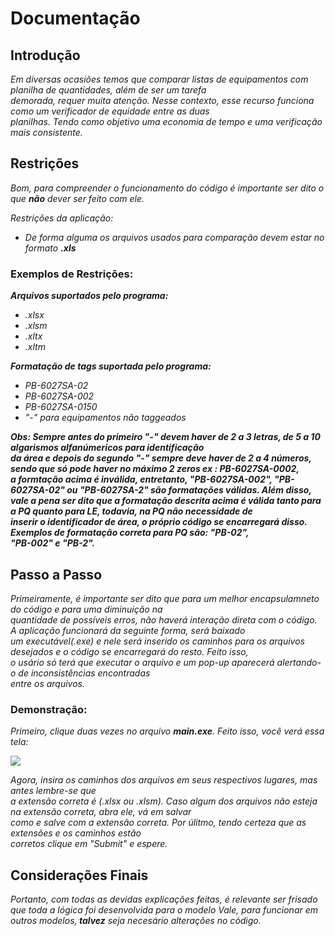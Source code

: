 <h1>Documentação</h1>

  <h2>Introdução</h2>
    <p><em>Em diversas ocasiões temos que comparar listas de equipamentos com planilha de quantidades, além de ser um tarefa</br>
    demorada, requer muita atenção. Nesse contexto, esse recurso funciona como um verificador de equidade entre as duas</br>
    planilhas. Tendo como objetivo uma economia de tempo e uma verificação mais consistente.</em></p>
    
  <h2>Restrições</h2>
    <p><em>Bom, para compreender o funcionamento do código é importante ser dito o que <strong>não</strong> dever ser feito com ele.</em></p>
    <p><em>Restrições da aplicação:</em></p>
    <ul>
      <li><em>De forma alguma os arquivos usados para comparação devem estar no formato <strong>.xls</strong></em></li>
    </ul>
  <h3>Exemplos de Restrições:</h3>
    <p><strong><em>Arquivos suportados pelo programa:</em></strong></p>
    <ul>
      <li><em> .xlsx</em></li>
      <li><em>.xlsm</em></li>
      <li><em>.xltx</em></li>
      <li><em>.xltm</em></li>
    </ul>
    <p><strong><em>Formatação de tags suportada pelo programa:</em></strong></p>
       <ul>
      <li><em> PB-6027SA-02</em></li>
      <li><em> PB-6027SA-002</em></li>
      <li><em> PB-6027SA-0150</em></li>
      <li><em> "-" para equipamentos não taggeados</em></li>
    </ul>
    <p><strong><em>Obs: Sempre antes do primeiro "-" devem haver de 2 a 3 letras, de 5 a 10 algarismos alfanúmericos para identificação</br>
      da área e depois do segundo "-" sempre deve haver de 2 a 4 números, sendo que só pode haver no máximo 2 zeros ex : PB-6027SA-0002,</br>
      a formtação acima é inválida, entretanto, "PB-6027SA-002", "PB-6027SA-02" ou "PB-6027SA-2" são formatações válidas. Além disso,</br>
       vale a pena ser dito que a formatação descrita acima é válida tanto para a PQ quanto para LE, todavia, na PQ não necessidade de </br>
        inserir o identificador de área, o próprio código se encarregará disso. Exemplos de formatação correta para PQ são: "PB-02", </br>
        "PB-002" e "PB-2".</em></strong></p>
        
  <h2>Passo a Passo</h2>
    <p><em>Primeiramente, é importante ser dito que para um melhor encapsulamneto do código e para uma diminuição na </br>
    quantidade de possíveis erros, não haverá interação direta com o código. A aplicação funcionará da seguinte forma, será baixado</br>
     um executável(.exe) e nele será inserido os caminhos para os arquivos desejados e o código se encarregará do resto. Feito isso,</br>
     o usário só terá que executar o  arquivo e um pop-up    aparecerá alertando-o de inconsistências encontradas</br>
     entre os arquivos.</em></p>
      <h3>Demonstração:</h3>
          <p><em>Primeiro, clique duas vezes no arquivo <strong>main.exe</strong>. Feito isso, você verá essa tela:</p></em>
          <img src="https://user-images.githubusercontent.com/114931499/216100902-f3c05b1a-890d-4e6e-92c9-53313541881f.png" width"400px">
          <p><em>Agora, insira os caminhos dos arquivos em seus respectivos lugares, mas antes lembre-se que</br>
           a extensão correta é (.xlsx ou .xlsm). Caso algum dos arquivos não esteja na extensão correta, abra ele, vá em salvar</br>
           como e salve com a extensão correta. Por úlitmo, tendo certeza que as extensões e os caminhos estão</br>
           corretos clique em "Submit" e espere.</p></em>
    <h2>Considerações Finais</h2>
      <p><em> Portanto, com todas as devidas explicações feitas, é relevante ser frisado que toda a lógica foi desenvolvida para o modelo Vale,</b>
      para funcionar em outros modelos,<strong> talvez</strong> seja necesário alterações no código.</em></p>
           
          
